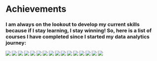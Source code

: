 # Achievements
### I am always on the lookout to develop my current skills because if I stay learning, I stay winning! So, here is a list of courses I have completed since I started my data analytics journey: 

<img src="images/google_cert.png?raw=true"/>

<img src="images/Capstone_project.png?raw=true"/>

<img src="images/data_analysis_R.png?raw=true"/> 

<img src="images/share_data.png?raw=true"/> 

<img src="images/nano_cert.png?raw=true"/> 

<img src="images/analyze_data.png?raw=true"/> 

<img src="images/process_data.png?raw=true"/> 

<img src="images/prepare_data.png?raw=true"/> 

<img src="images/ask_questions.png?raw=true"/> 

<img src="images/foundations.png?raw=true"/>

<img src="images/forage.png?raw=true"/> 

<img src="images/data_modeling.png?raw=true"/> 

<img src="images/matplotlib_cert.png.png?raw=true"/>

<img src="images/numpy_cert.png?raw=true"/> 

<img src="images/dphi_pandas.png?raw=true"/>

<img src="images/python_basics.png?raw=true"/>
